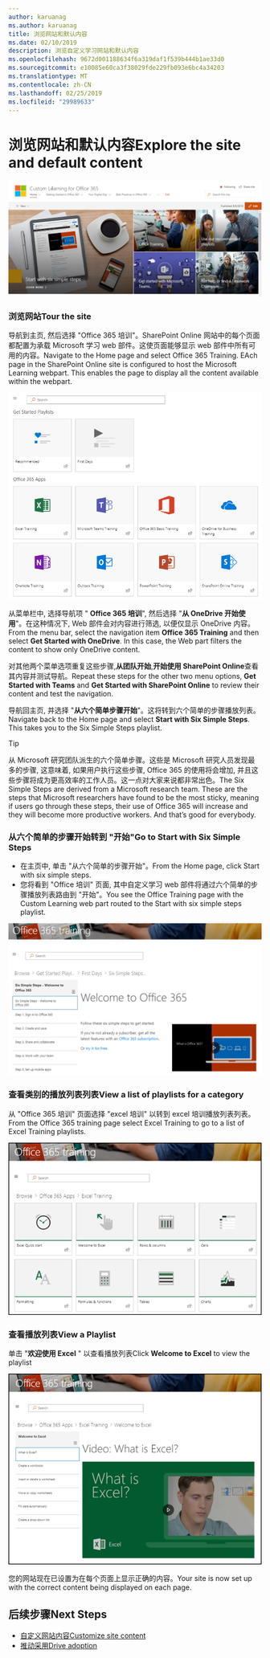 ```yaml
---
author: karuanag
ms.author: karuanag
title: 浏览网站和默认内容
ms.date: 02/10/2019
description: 浏览自定义学习网站和默认内容
ms.openlocfilehash: 9672d001188634f6a319daf1f539b444b1ae33d0
ms.sourcegitcommit: e10085e60ca3f38029fde229fb093e6bc4a34203
ms.translationtype: MT
ms.contentlocale: zh-CN
ms.lasthandoff: 02/25/2019
ms.locfileid: "29989633"
---
```

# <a name="explore-the-site-and-default-content"></a><span data-ttu-id="95e78-103">浏览网站和默认内容</span><span class="sxs-lookup"><span data-stu-id="95e78-103">Explore the site and default content</span></span>

![六个简单步骤](media/clo365homepage.png)

### <a name="tour-the-site"></a><span data-ttu-id="95e78-105">浏览网站</span><span class="sxs-lookup"><span data-stu-id="95e78-105">Tour the site</span></span> 

<span data-ttu-id="95e78-p101">导航到主页, 然后选择 "Office 365 培训"。SharePoint Online 网站中的每个页面都配置为承载 Microsoft 学习 web 部件。这使页面能够显示 web 部件中所有可用的内容。</span><span class="sxs-lookup"><span data-stu-id="95e78-p101">Navigate to the Home page and select Office 365 Training. EAch page in the SharePoint Online site is configured to host the Microsoft Learning webpart. This enables the page to  display all the content available within the webpart.</span></span>

![.webpart](media/webpart.PNG)

<span data-ttu-id="95e78-p102">从菜单栏中, 选择导航项 " **Office 365 培训**", 然后选择 "**从 OneDrive 开始使用**"。在这种情况下, Web 部件会对内容进行筛选, 以便仅显示 OneDrive 内容。</span><span class="sxs-lookup"><span data-stu-id="95e78-p102">From the menu bar, select the navigation item **Office 365 Training** and then select **Get Started with OneDrive**. In this case, the Web part filters the content to show only OneDrive content.</span></span>

<span data-ttu-id="95e78-112">对其他两个菜单选项重复这些步骤,**从团队开始**,**开始使用 SharePoint Online**查看其内容并测试导航。</span><span class="sxs-lookup"><span data-stu-id="95e78-112">Repeat these steps for the other two menu options, **Get Started with Teams** and **Get Started with SharePoint Online** to review their content and test the navigation.</span></span>

<span data-ttu-id="95e78-p103">导航回主页, 并选择 "**从六个简单步骤开始**"。这将转到六个简单的步骤播放列表。</span><span class="sxs-lookup"><span data-stu-id="95e78-p103">Navigate back to the Home page and select **Start with Six Simple Steps**. This takes you to the Six Simple Steps playlist.</span></span>

> [!TIP]
> <span data-ttu-id="95e78-p104">从 Microsoft 研究团队派生的六个简单步骤。这些是 Microsoft 研究人员发现最多的步骤, 这意味着, 如果用户执行这些步骤, Office 365 的使用将会增加, 并且这些步骤将成为更高效率的工作人员。这一点对大家来说都非常出色。</span><span class="sxs-lookup"><span data-stu-id="95e78-p104">The Six Simple Steps are derived from a Microsoft research team. These are the steps that Microsoft researchers have found to be the most sticky, meaning if users go through these steps, their use of Office 365 will increase and they will become more productive workers. And that’s good for everybody.</span></span>

### <a name="go-to-start-with-six-simple-steps"></a><span data-ttu-id="95e78-118">从六个简单的步骤开始转到 "开始"</span><span class="sxs-lookup"><span data-stu-id="95e78-118">Go to Start with Six Simple Steps</span></span>
- <span data-ttu-id="95e78-119">在主页中, 单击 "从六个简单的步骤开始"。</span><span class="sxs-lookup"><span data-stu-id="95e78-119">From the Home page, click Start with six simple steps.</span></span> 
- <span data-ttu-id="95e78-120">您将看到 "Office 培训" 页面, 其中自定义学习 web 部件将通过六个简单的步骤播放列表路由到 "开始"。</span><span class="sxs-lookup"><span data-stu-id="95e78-120">You see the Office Training page with the Custom Learning web part routed to the Start with six simple steps playlist.</span></span>  

![六个步骤播放列表](media/clo365sixsteps.png)

### <a name="view-a-list-of-playlists-for-a-category"></a><span data-ttu-id="95e78-122">查看类别的播放列表列表</span><span class="sxs-lookup"><span data-stu-id="95e78-122">View a list of playlists for a category</span></span>

<span data-ttu-id="95e78-123">从 "Office 365 培训" 页面选择 "excel 培训" 以转到 excel 培训播放列表列表。</span><span class="sxs-lookup"><span data-stu-id="95e78-123">From the Office 365 training page select Excel Training to go to a list of Excel Training playlists.</span></span>

![content_excel](media/content_excel.png)

### <a name="view-a-playlist"></a><span data-ttu-id="95e78-125">查看播放列表</span><span class="sxs-lookup"><span data-stu-id="95e78-125">View a Playlist</span></span>

<span data-ttu-id="95e78-126">单击 "**欢迎使用 Excel** " 以查看播放列表</span><span class="sxs-lookup"><span data-stu-id="95e78-126">Click **Welcome to Excel** to view the playlist</span></span>

![content_exwel](media/content_exwel.png)

<span data-ttu-id="95e78-128">您的网站现在已设置为在每个页面上显示正确的内容。</span><span class="sxs-lookup"><span data-stu-id="95e78-128">Your site is now set up with the correct content being displayed on each page.</span></span> 

## <a name="next-steps"></a><span data-ttu-id="95e78-129">后续步骤</span><span class="sxs-lookup"><span data-stu-id="95e78-129">Next Steps</span></span>
- [<span data-ttu-id="95e78-130">自定义网站内容</span><span class="sxs-lookup"><span data-stu-id="95e78-130">Customize site content</span></span>](customization.md)
- [<span data-ttu-id="95e78-131">推动采用</span><span class="sxs-lookup"><span data-stu-id="95e78-131">Drive adoption</span></span>](driveadoption.md) 
